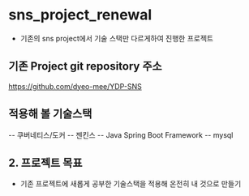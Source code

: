 # sns_project_renewal

- 기존의 sns project에서 기술 스택만 다르게하여 진행한 프로젝트

## 기존 Project git repository 주소
https://github.com/dyeo-mee/YDP-SNS

## 적용해 볼 기술스택
-- 쿠버네티스/도커
-- 젠킨스
-- Java Spring Boot Framework
-- mysql

## 2. 프로젝트 목표
  - 기존 프로젝트에 새롭게 공부한 기술스택을 적용해 온전히 내 것으로 만들기


